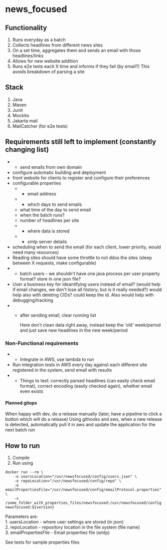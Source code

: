 # news_focused

## Functionality
1. Runs everyday as a batch
2. Collects headlines from different news sites
3. On a set time, aggregates them and sends an email with those headlines/links
4. Allows for new website addition
5. Runs e2e tests each X time and informs if they fail (by email?)
This avoids breakdown of parsing a site

## Stack
1. Java
2. Maven
3. Junit
4. Mockito
5. Jakarta mail
6. MailCatcher (for e2e tests)

## Requirements still left to implement (constantly changing list)
* + send emails from own domain
* configure automatic building and deployment
* front website for clients to register and configure their preferences
* configurable properties
    - + email address
    - + which days to send emails
    - what time of the day to send email
    - when the batch runs?
    - number of headlines per site
    - + where data is stored
    - + smtp server details
* scheduling when to send the email (for each client, lower priority, would need many resources)
* Reading sites should have some throttle to not ddos the sites (sleep between X requests, make configurable)
* + batch users - we shouldn't have one java process per user
    property format?
        store in one json file?
* User a business key for ideantifying users instead of email? (would help if email changes, we don't lose all history; but is it really needed?)
    would help also with deleting CIDs? could keep the id. Also would help with debugging/tracking
* + after sending email, clear running list
    
    Here don't clean data right away, instead keep the 'old' week/period and just save new headlines in the new week/period

### Non-Functional requirements
* + Integrate in AWS, use lambda to run
* Run integration tests in AWS every day against each different site registered in the system, send email with results
* * Things to test: correctly parsed headlines (can easily check email format), correct encoding (easily checked again), whether email even exists

#### Planned gitops
When happy with dev, do a release manually (later, have a pipeline to click a button which will do a release)
Using githooks and aws, when a new release is detected, automatically pull it in aws and update the application for the next batch run

## How to run
1. Compile
2. Run using
```
docker run --rm \
    -e usersLocation="/usr/newsfocused/config/users.json" \
    -e repoLocation="/usr/newsfocused/config/repo" \
    -e emailPropertiesFile="/usr/newsfocused/config/emailProtocol.properties" \
    -v /some_folder_with_properties_files/newsfocused:/usr/newsfocused/config newsfocused:${version}
```
Parameters are:<br/>
    1. usersLocation - where user settings are stored (in json)<br/>
    2. repoLocation - repository location in the file system (file name)<br/>
    3. emailPropertiesFile - Email properties file (smtp)<br/>


See tests for sample properties files
